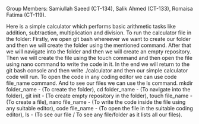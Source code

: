 Group Members:
Samiullah Saeed (CT-134),
Salik Ahmed (CT-133),
Romaisa Fatima (CT-119).

Here is a simple calculator which performs basic arithmetic tasks like addition, subtraction, multiplication and division.
To run the calculator file in the folder:
Firstly, we open git bash whereever we want to create our folder and then we will create the folder using the mentioned command.
After that we will navigate into the folder and then we will create an empty repository.
Then we will create the file using the touch command and then open the file using nano command to write the code in it.
In the end we will return to the git bash console and then write ./calculator and then our simple calculator code will run.
To open the code in any coding editor we can use code file_name command. 
And to see our files we can use the ls command.
 mkdir folder_name - (To create the folder), 
 cd folder_name - (To navigate into the folder),
 git init - (To create empty repository in the folder),
 touch file_name - (To create a file),
 nano file_name - (To write the code inside the file using any suitable editor),
 code file_name - (To open the file in the suitable coding editor),
 ls - (To see our file / To see any file/folder as it lists all our files).
